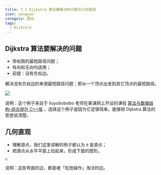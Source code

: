 ```yaml
---
title: 7.2 Dijkstra 算法要解决的问题与几何直观
icon: yongyan
category: 图论
tags:
  - Dijkstra
---
```


## Dijkstra 算法要解决的问题

+ 带权图的最短路径问题；
+ 有向和无向均适用；
+ 前提：没有负权边。

解决没有负权边的单源最短路径问题：即从一个顶点出发到其它顶点的最短路径。

![](https://tva1.sinaimg.cn/large/008i3skNgy1gxa95yub99j31ma0pcaca.jpg)

说明：这个例子来自于 liuyubobobo 老师在慕课网上开设的课程 [算法与数据结构-综合提升 C++版](https://coding.imooc.com/class/71.html) ，选择这个例子是因为它足够简单，能够把 Dijkstra 算法的思想说清楚。

## 几何直观

+ 理解源点，我们这里讲解的例子都认为 `0` 是源点；
+ 把源点从水平平面上拉起来，形成下面的图形。

<img src="https://tva1.sinaimg.cn/large/008i3skNgy1gxa96485fuj30n40vgjsb.jpg" style="zoom: 50%;" />

说明：这些弯曲的边，都是被「松弛操作」淘汰的边。